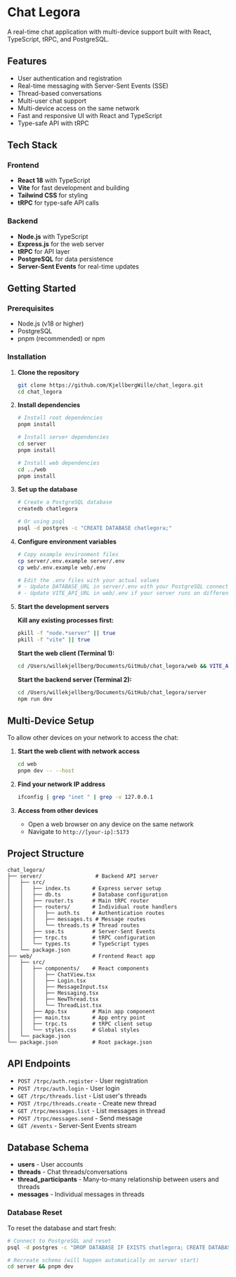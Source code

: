 # Chat Legora

A real-time chat application with multi-device support built with React, TypeScript, tRPC, and PostgreSQL.

## Features

- User authentication and registration
- Real-time messaging with Server-Sent Events (SSE)
- Thread-based conversations
- Multi-user chat support
- Multi-device access on the same network
- Fast and responsive UI with React and TypeScript
- Type-safe API with tRPC

## Tech Stack

### Frontend
- **React 18** with TypeScript
- **Vite** for fast development and building
- **Tailwind CSS** for styling
- **tRPC** for type-safe API calls

### Backend
- **Node.js** with TypeScript
- **Express.js** for the web server
- **tRPC** for API layer
- **PostgreSQL** for data persistence
- **Server-Sent Events** for real-time updates

## Getting Started

### Prerequisites

- Node.js (v18 or higher)
- PostgreSQL
- pnpm (recommended) or npm

### Installation

1. **Clone the repository**
   ```bash
   git clone https://github.com/KjellbergWille/chat_legora.git
   cd chat_legora
   ```

2. **Install dependencies**
   ```bash
   # Install root dependencies
   pnpm install
   
   # Install server dependencies
   cd server
   pnpm install
   
   # Install web dependencies
   cd ../web
   pnpm install
   ```

3. **Set up the database**
   ```bash
   # Create a PostgreSQL database
   createdb chatlegora
   
   # Or using psql
   psql -d postgres -c "CREATE DATABASE chatlegora;"
   ```

4. **Configure environment variables**
   ```bash
   # Copy example environment files
   cp server/.env.example server/.env
   cp web/.env.example web/.env
   
   # Edit the .env files with your actual values
   # - Update DATABASE_URL in server/.env with your PostgreSQL connection string
   # - Update VITE_API_URL in web/.env if your server runs on different port
   ```

5. **Start the development servers**
   
   **Kill any existing processes first:**
   ```bash
   pkill -f "node.*server" || true
   pkill -f "vite" || true
   ```
   
   **Start the web client (Terminal 1):**
   ```bash
   cd /Users/willekjellberg/Documents/GitHub/chat_legora/web && VITE_API_URL=http://192.168.10.130:4000 npm run dev -- --host 192.168.10.130
   ```
   
   **Start the backend server (Terminal 2):**
   ```bash
   cd /Users/willekjellberg/Documents/GitHub/chat_legora/server
   npm run dev
   ```


## Multi-Device Setup

To allow other devices on your network to access the chat:

1. **Start the web client with network access**
   ```bash
   cd web
   pnpm dev -- --host
   ```

2. **Find your network IP address**
   ```bash
   ifconfig | grep "inet " | grep -v 127.0.0.1
   ```

3. **Access from other devices**
   - Open a web browser on any device on the same network
   - Navigate to `http://[your-ip]:5173`

## Project Structure

```
chat_legora/
├── server/                 # Backend API server
│   ├── src/
│   │   ├── index.ts       # Express server setup
│   │   ├── db.ts          # Database configuration
│   │   ├── router.ts      # Main tRPC router
│   │   ├── routers/       # Individual route handlers
│   │   │   ├── auth.ts    # Authentication routes
│   │   │   ├── messages.ts # Message routes
│   │   │   └── threads.ts # Thread routes
│   │   ├── sse.ts         # Server-Sent Events
│   │   ├── trpc.ts        # tRPC configuration
│   │   └── types.ts       # TypeScript types
│   └── package.json
├── web/                   # Frontend React app
│   ├── src/
│   │   ├── components/    # React components
│   │   │   ├── ChatView.tsx
│   │   │   ├── Login.tsx
│   │   │   ├── MessageInput.tsx
│   │   │   ├── Messaging.tsx
│   │   │   ├── NewThread.tsx
│   │   │   └── ThreadList.tsx
│   │   ├── App.tsx        # Main app component
│   │   ├── main.tsx       # App entry point
│   │   ├── trpc.ts        # tRPC client setup
│   │   └── styles.css     # Global styles
│   └── package.json
└── package.json           # Root package.json
```

## API Endpoints

- `POST /trpc/auth.register` - User registration
- `POST /trpc/auth.login` - User login
- `GET /trpc/threads.list` - List user's threads
- `POST /trpc/threads.create` - Create new thread
- `GET /trpc/messages.list` - List messages in thread
- `POST /trpc/messages.send` - Send message
- `GET /events` - Server-Sent Events stream

## Database Schema

- **users** - User accounts
- **threads** - Chat threads/conversations
- **thread_participants** - Many-to-many relationship between users and threads
- **messages** - Individual messages in threads



### Database Reset

To reset the database and start fresh:

```bash
# Connect to PostgreSQL and reset
psql -d postgres -c "DROP DATABASE IF EXISTS chatlegora; CREATE DATABASE chatlegora;"

# Recreate schema (will happen automatically on server start)
cd server && pnpm dev
```

